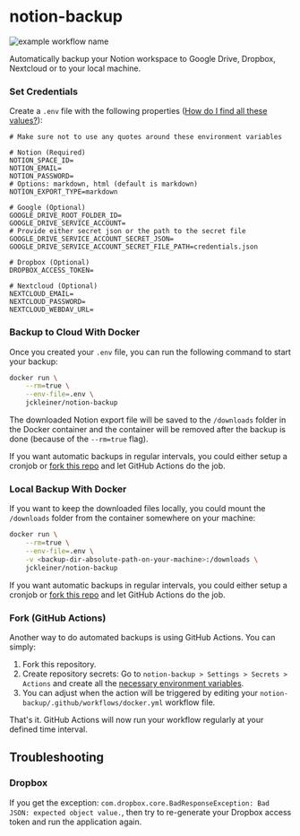 # notion-backup

![example workflow name](https://github.com/jckleiner/notion-backup/workflows/notion-backup-docker-workflow/badge.svg?branch=master)

Automatically backup your Notion workspace to Google Drive, Dropbox, Nextcloud or to your local machine.

### Set Credentials

Create a `.env` file with the following properties ([How do I find all these values?](./documentation/setup.md)):

    # Make sure not to use any quotes around these environment variables
    
    # Notion (Required)
    NOTION_SPACE_ID=
    NOTION_EMAIL=
    NOTION_PASSWORD=
    # Options: markdown, html (default is markdown)
    NOTION_EXPORT_TYPE=markdown

    # Google (Optional)
    GOOGLE_DRIVE_ROOT_FOLDER_ID=
    GOOGLE_DRIVE_SERVICE_ACCOUNT=
    # Provide either secret json or the path to the secret file
    GOOGLE_DRIVE_SERVICE_ACCOUNT_SECRET_JSON=
    GOOGLE_DRIVE_SERVICE_ACCOUNT_SECRET_FILE_PATH=credentials.json

    # Dropbox (Optional)
    DROPBOX_ACCESS_TOKEN=

    # Nextcloud (Optional)
    NEXTCLOUD_EMAIL=
    NEXTCLOUD_PASSWORD=
    NEXTCLOUD_WEBDAV_URL=

### Backup to Cloud With Docker

Once you created your `.env` file, you can run the following command to start your backup:

```bash
docker run \
    --rm=true \
    --env-file=.env \
    jckleiner/notion-backup
```

The downloaded Notion export file will be saved to the `/downloads` folder in the Docker container and the container
will be removed after the backup is done (because of the `--rm=true` flag).

If you want automatic backups in regular intervals, you could either setup a cronjob or [fork this repo](#fork-github-actions) and let
GitHub Actions do the job.

### Local Backup With Docker

If you want to keep the downloaded files locally, you could mount the `/downloads` folder from the container somewhere
on your machine:

```bash
docker run \
    --rm=true \
    --env-file=.env \
    -v <backup-dir-absolute-path-on-your-machine>:/downloads \
    jckleiner/notion-backup
```

If you want automatic backups in regular intervals, you could either setup a cronjob or [fork this repo](#fork-github-actions) and let 
GitHub Actions do the job.

### Fork (GitHub Actions)

Another way to do automated backups is using GitHub Actions. You can simply:

1. Fork this repository.
2. Create repository secrets: Go to `notion-backup > Settings > Secrets > Actions` and create all
   the [necessary environment variables](#set-credentials).
3. You can adjust when the action will be triggered by editing your `notion-backup/.github/workflows/docker.yml`
   workflow file.

That's it. GitHub Actions will now run your workflow regularly at your defined time interval.

## Troubleshooting

### Dropbox

If you get the exception: `com.dropbox.core.BadResponseException: Bad JSON: expected object value.`, then try to
re-generate your Dropbox access token and run the application again.
